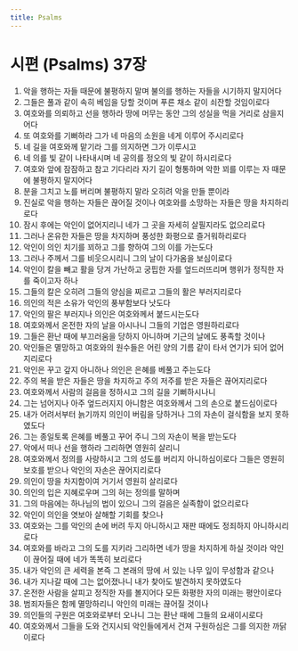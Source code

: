 ```yaml
---
title: Psalms
---
```


# 시편 (Psalms) 37장
1. 악을 행하는 자들 때문에 불평하지 말며 불의를 행하는 자들을 시기하지 말지어다
1. 그들은 풀과 같이 속히 베임을 당할 것이며 푸른 채소 같이 쇠잔할 것임이로다
1. 여호와를 의뢰하고 선을 행하라 땅에 머무는 동안 그의 성실을 먹을 거리로 삼을지어다
1. 또 여호와를 기뻐하라 그가 네 마음의 소원을 네게 이루어 주시리로다
1. 네 길을 여호와께 맡기라 그를 의지하면 그가 이루시고
1. 네 의를 빛 같이 나타내시며 네 공의를 정오의 빛 같이 하시리로다
1. 여호와 앞에 잠잠하고 참고 기다리라 자기 길이 형통하며 악한 꾀를 이루는 자 때문에 불평하지 말지어다
1. 분을 그치고 노를 버리며 불평하지 말라 오히려 악을 만들 뿐이라
1. 진실로 악을 행하는 자들은 끊어질 것이나 여호와를 소망하는 자들은 땅을 차지하리로다
1. 잠시 후에는 악인이 없어지리니 네가 그 곳을 자세히 살필지라도 없으리로다
1. 그러나 온유한 자들은 땅을 차지하며 풍성한 화평으로 즐거워하리로다
1. 악인이 의인 치기를 꾀하고 그를 향하여 그의 이를 가는도다
1. 그러나 주께서 그를 비웃으시리니 그의 날이 다가옴을 보심이로다
1. 악인이 칼을 빼고 활을 당겨 가난하고 궁핍한 자를 엎드러뜨리며 행위가 정직한 자를 죽이고자 하나
1. 그들의 칼은 오히려 그들의 양심을 찌르고 그들의 활은 부러지리로다
1. 의인의 적은 소유가 악인의 풍부함보다 낫도다
1. 악인의 팔은 부러지나 의인은 여호와께서 붙드시는도다
1. 여호와께서 온전한 자의 날을 아시나니 그들의 기업은 영원하리로다
1. 그들은 환난 때에 부끄러움을 당하지 아니하며 기근의 날에도 풍족할 것이나
1. 악인들은 멸망하고 여호와의 원수들은 어린 양의 기름 같이 타서 연기가 되어 없어지리로다
1. 악인은 꾸고 갚지 아니하나 의인은 은혜를 베풀고 주는도다
1. 주의 복을 받은 자들은 땅을 차지하고 주의 저주를 받은 자들은 끊어지리로다
1. 여호와께서 사람의 걸음을 정하시고 그의 길을 기뻐하시나니
1. 그는 넘어지나 아주 엎드러지지 아니함은 여호와께서 그의 손으로 붙드심이로다
1. 내가 어려서부터 늙기까지 의인이 버림을 당하거나 그의 자손이 걸식함을 보지 못하였도다
1. 그는 종일토록 은혜를 베풀고 꾸어 주니 그의 자손이 복을 받는도다
1. 악에서 떠나 선을 행하라 그리하면 영원히 살리니
1. 여호와께서 정의를 사랑하시고 그의 성도를 버리지 아니하심이로다 그들은 영원히 보호를 받으나 악인의 자손은 끊어지리로다
1. 의인이 땅을 차지함이여 거기서 영원히 살리로다
1. 의인의 입은 지혜로우며 그의 혀는 정의를 말하며
1. 그의 마음에는 하나님의 법이 있으니 그의 걸음은 실족함이 없으리로다
1. 악인이 의인을 엿보아 살해할 기회를 찾으나
1. 여호와는 그를 악인의 손에 버려 두지 아니하시고 재판 때에도 정죄하지 아니하시리로다
1. 여호와를 바라고 그의 도를 지키라 그리하면 네가 땅을 차지하게 하실 것이라 악인이 끊어질 때에 네가 똑똑히 보리로다
1. 내가 악인의 큰 세력을 본즉 그 본래의 땅에 서 있는 나무 잎이 무성함과 같으나
1. 내가 지나갈 때에 그는 없어졌나니 내가 찾아도 발견하지 못하였도다
1. 온전한 사람을 살피고 정직한 자를 볼지어다 모든 화평한 자의 미래는 평안이로다
1. 범죄자들은 함께 멸망하리니 악인의 미래는 끊어질 것이나
1. 의인들의 구원은 여호와로부터 오나니 그는 환난 때에 그들의 요새이시로다
1. 여호와께서 그들을 도와 건지시되 악인들에게서 건져 구원하심은 그를 의지한 까닭이로다